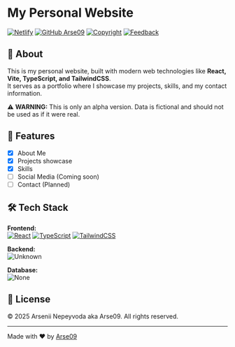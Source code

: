 # My Personal Website

[![Netlify](https://img.shields.io/badge/Netlify-arse09.netlify.app-15847D?style=for-the-badge&logo=netlify&logoColor=white)](https://arse09.netlify.app)
[![GitHub Arse09](https://img.shields.io/badge/GitHub%20Arse09-100000?style=for-the-badge&logo=github&logoColor=white)](https://github.com/Arse09)
[![Copyright](https://img.shields.io/badge/Copyright-%C2%A9%202025-blue?style=for-the-badge)](https://github.com/Arse09/main-page-alpha/blob/main/LICENCE)
[![Feedback](https://img.shields.io/badge/Feedback-Welcome-brightgreen?style=for-the-badge)](https://github.com/Arse09/main-page-alpha/issues)

## 🚀 About

This is my personal website, built with modern web technologies like **React, Vite, TypeScript, and TailwindCSS**.  
It serves as a portfolio where I showcase my projects, skills, and my contact information.

⚠️ **WARNING:** This is only an alpha version. Data is fictional and should not be used as if it were real.

## 📌 Features

- [x] About Me
- [x] Projects showcase
- [x] Skills
- [ ] Social Media (Coming soon)
- [ ] Contact (Planned)

## 🛠️ Tech Stack

**Frontend:**  
[![React](https://img.shields.io/badge/React-20232A?style=for-the-badge&logo=react&logoColor=white)](https://reactjs.org/)
[![TypeScript](https://img.shields.io/badge/TypeScript-3178C6?style=for-the-badge&logo=typescript&logoColor=white)](https://www.typescriptlang.org/)
[![TailwindCSS](https://img.shields.io/badge/TailwindCSS-38B2AC?style=for-the-badge&logo=tailwind-css&logoColor=white)](https://tailwindcss.com/)

**Backend:**  
![Unknown](https://img.shields.io/badge/Unknown-lightgray?style=for-the-badge)

**Database:**   
![None](https://img.shields.io/badge/Unknown-lightgray?style=for-the-badge)


## 📜 License

© 2025 Arsenii Nepeyvoda aka Arse09. All rights reserved.

---  
Made with ❤️ by [Arse09](https://github.com/Arse09)  

